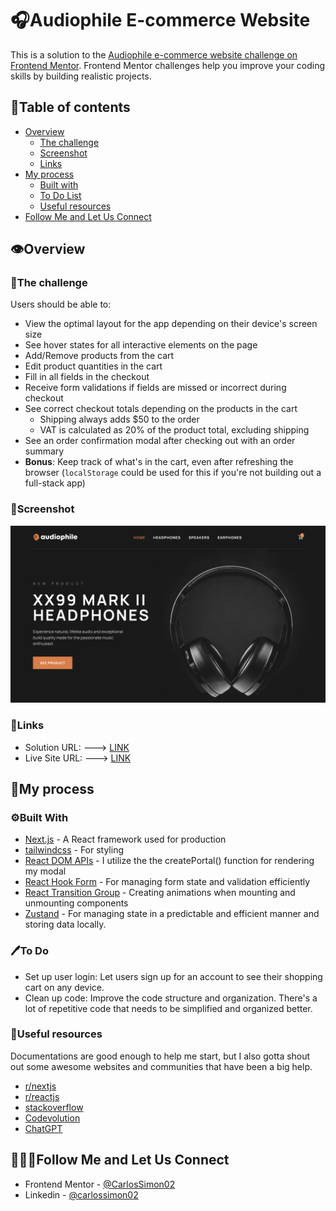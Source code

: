 # 🎧Audiophile E-commerce Website

This is a solution to the [Audiophile e-commerce website challenge on Frontend Mentor](https://www.frontendmentor.io/challenges/audiophile-ecommerce-website-C8cuSd_wx). Frontend Mentor challenges help you improve your coding skills by building realistic projects.

## 📜Table of contents

- [Overview](#overview)
  - [The challenge](#the-challenge)
  - [Screenshot](#screenshot)
  - [Links](#links)
- [My process](#my-process)
  - [Built with](#built-with)
  - [To Do List](#to-do)
  - [Useful resources](#useful-resources)
- [Follow Me and Let Us Connect](#follow-me-and-let-us-connect)

## 👁️Overview

### 🏃The challenge

Users should be able to:

- View the optimal layout for the app depending on their device's screen size
- See hover states for all interactive elements on the page
- Add/Remove products from the cart
- Edit product quantities in the cart
- Fill in all fields in the checkout
- Receive form validations if fields are missed or incorrect during checkout
- See correct checkout totals depending on the products in the cart
  - Shipping always adds $50 to the order
  - VAT is calculated as 20% of the product total, excluding shipping
- See an order confirmation modal after checking out with an order summary
- **Bonus**: Keep track of what's in the cart, even after refreshing the browser (`localStorage` could be used for this if you're not building out a full-stack app)

### 📸Screenshot

![Screenshot of the website](./screenshot/image.png)

### 🔗Links

- Solution URL: ---> [LINK](https://www.frontendmentor.io/solutions/responsive-audiophile-website-using-next14-and-tailwind-css-Oa6YN4_wK-)
- Live Site URL: ---> [LINK](https://officialaudiophile.vercel.app/)

## 🚛My process

### ⚙️Built With

- [Next.js](https://nextjs.org/) - A React framework used for production
- [tailwindcss](https://tailwindcss.com/) - For styling
- [React DOM APIs](https://react.dev/reference/react-dom) - I utilize the the createPortal() function for rendering my modal
- [React Hook Form](https://react-hook-form.com/) - For managing form state and validation efficiently
- [React Transition Group](https://reactcommunity.org/react-transition-group/) - Creating animations when mounting and unmounting components
- [Zustand](https://zustand-demo.pmnd.rs/) - For managing state in a predictable and efficient manner and storing data locally.

### 🖊️To Do

- Set up user login: Let users sign up for an account to see their shopping cart on any device.
- Clean up code: Improve the code structure and organization. There's a lot of repetitive code that needs to be simplified and organized better.

### 🌴Useful resources

Documentations are good enough to help me start, but I also gotta shout out some awesome websites and communities that have been a big help.

- [r/nextjs](https://www.reddit.com/r/nextjs/)
- [r/reactjs](https://www.reddit.com/r/reactjs/)
- [stackoverflow](https://stackoverflow.com/)
- [Codevolution](https://www.youtube.com/@Codevolution)
- [ChatGPT](https://chat.openai.com)

## 🧑‍🤝‍🧑Follow Me and Let Us Connect

- Frontend Mentor - [@CarlosSimon02](https://www.frontendmentor.io/profile/CarlosSimon02)
- Linkedin - [@carlossimon02](https://www.linkedin.com/in/carlossimon02/)
